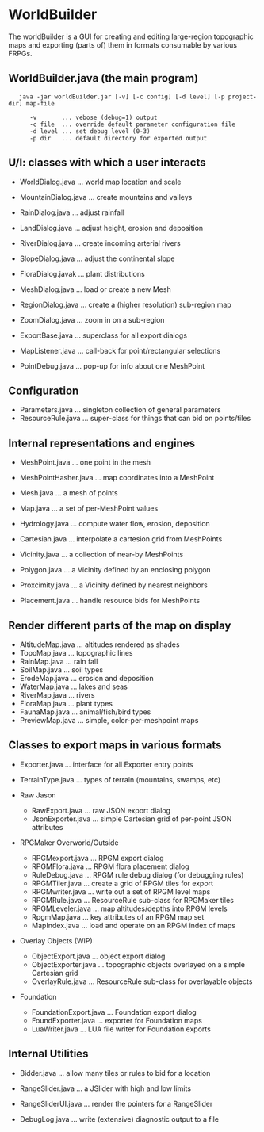 # WorldBuilder 
The worldBuilder is a GUI for creating and editing large-region topographic
maps and exporting (parts of) them in formats consumable by various FRPGs.

## WorldBuilder.java (the main program)
```
   java -jar worldBuilder.jar [-v] [-c config] [-d level] [-p project-dir] map-file

      -v       ... vebose (debug=1) output
      -c file  ... override default parameter configuration file
      -d level ... set debug level (0-3)
      -p dir   ... default directory for exported output
```

## U/I: classes with which a user interacts
	
   * WorldDialog.java ... world map location and scale
   * MountainDialog.java ... create mountains and valleys
   * RainDialog.java ... adjust rainfall
   * LandDialog.java ... adjust height, erosion and deposition
   * RiverDialog.java ... create incoming arterial rivers
   * SlopeDialog.java ... adjust the continental slope
   * FloraDialog.javak ... plant distributions

   * MeshDialog.java ... load or create a new Mesh
   * RegionDialog.java ... create a (higher resolution) sub-region map
   * ZoomDialog.java ... zoom in on a sub-region

   * ExportBase.java ... superclass for all export dialogs
   * MapListener.java ... call-back for point/rectangular selections
   * PointDebug.java ... pop-up for info about one MeshPoint

## Configuration
   * Parameters.java ... singleton collection of general parameters
   * ResourceRule.java ... super-class for things that can bid on points/tiles

## Internal representations and engines

   * MeshPoint.java ... one point in the mesh
   * MeshPointHasher.java ... map coordinates into a MeshPoint
   * Mesh.java ... a mesh of points
   * Map.java ... a set of per-MeshPoint values

   * Hydrology.java ... compute water flow, erosion, deposition

   * Cartesian.java ... interpolate a cartesion grid from MeshPoints
   * Vicinity.java ... a collection of near-by MeshPoints
   * Polygon.java ... a Vicinity defined by an enclosing polygon
   * Proxcimity.java ... a Vicinity defined by nearest neighbors

   * Placement.java ... handle resource bids for MeshPoints


##  Render different parts of the map on display

   * AltitudeMap.java ... altitudes rendered as shades
   * TopoMap.java ... topographic lines
   * RainMap.java ... rain fall
   * SoilMap.java ... soil types
   * ErodeMap.java ... erosion and deposition
   * WaterMap.java ... lakes and seas
   * RiverMap.java ... rivers
   * FloraMap.java ... plant types
   * FaunaMap.java ... animal/fish/bird types
   * PreviewMap.java ... simple, color-per-meshpoint maps

## Classes to export maps in various formats

   * Exporter.java ... interface for all Exporter entry points
   * TerrainType.java ... types of terrain (mountains, swamps, etc)

   * Raw Jason
     - RawExport.java ... raw JSON export dialog
     - JsonExporter.java ... simple Cartesian grid of per-point JSON attributes

   * RPGMaker Overworld/Outside
     - RPGMexport.java ... RPGM export dialog
     - RPGMFlora.java ... RPGM flora placement dialog
     - RuleDebug.java ... RPGM rule debug dialog (for debugging rules)
     - RPGMTiler.java ... create a grid of RPGM tiles for export
     - RPGMwriter.java ... write out a set of RPGM level maps
     - RPGMRule.java ... ResourceRule sub-class for RPGMaker tiles
     - RPGMLeveler.java ... map altitudes/depths into RPGM levels
     - RpgmMap.java ... key attributes of an RPGM map set
     - MapIndex.java ... load and operate on an RPGM index of maps

   * Overlay Objects (WIP)
     - ObjectExport.java ... object export dialog
     - ObjectExporter.java ... topographic objects overlayed on a simple Cartesian grid
     - OverlayRule.java ... ResourceRule sub-class for overlayable objects

   * Foundation
     - FoundationExport.java ... Foundation export dialog
     - FoundExporter.java ... exporter for Foundation maps
     - LuaWriter.java ... LUA file writer for Foundation exports



## Internal Utilities

   * Bidder.java ... allow many tiles or rules to bid for a location

   * RangeSlider.java ... a JSlider with high and low limits
   * RangeSliderUI.java ... render the pointers for a RangeSlider

   * DebugLog.java ... write (extensive) diagnostic output to a file
